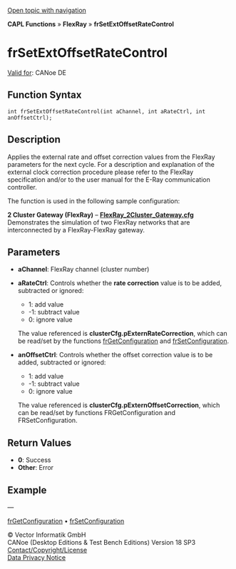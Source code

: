 [Open topic with navigation](../../../../../CANoeDEFamily.htm#Topics/CAPLFunctions/FlexRay/Functions/CAPLfunctionFRSetExtOffsetRateControl.md)

**CAPL Functions** » **FlexRay** » **frSetExtOffsetRateControl**

# frSetExtOffsetRateControl

[Valid for](../../../Shared/FeatureAvailability.md): CANoe DE

## Function Syntax

```plaintext
int frSetExtOffsetRateControl(int aChannel, int aRateCtrl, int anOffsetCtrl);
```

## Description

Applies the external rate and offset correction values from the FlexRay parameters for the next cycle. For a description and explanation of the external clock correction procedure please refer to the FlexRay specification and/or to the user manual for the E-Ray communication controller.

The function is used in the following sample configuration:

**2 Cluster Gateway (FlexRay)** – **[FlexRay_2Cluster_Gateway.cfg](javascript:startCANoeLauncher('&quot;SAMPLES:\\FlexRay\\2Cluster_Gateway\\FlexRay_2Cluster_Gateway.cfg&quot;)')**  
Demonstrates the simulation of two FlexRay networks that are interconnected by a FlexRay-FlexRay gateway.

## Parameters

- **aChannel**: FlexRay channel (cluster number)
- **aRateCtrl**: Controls whether the **rate correction** value is to be added, subtracted or ignored:
  - 1: add value
  - -1: subtract value
  - 0: ignore value

  The value referenced is **clusterCfg.pExternRateCorrection**, which can be read/set by the functions [frGetConfiguration](CAPLfunctionFRGetConfiguration.md) and [frSetConfiguration](CAPLfunctionFRSetConfiguration.md).

- **anOffsetCtrl**: Controls whether the offset correction value is to be added, subtracted or ignored:
  - 1: add value
  - -1: subtract value
  - 0: ignore value

  The value referenced is **clusterCfg.pExternOffsetCorrection**, which can be read/set by functions FRGetConfiguration and FRSetConfiguration.

## Return Values

- **0**: Success
- **Other**: Error

## Example

—

[frGetConfiguration](CAPLfunctionFRGetConfiguration.md) • [frSetConfiguration](CAPLfunctionFRSetConfiguration.md)

© Vector Informatik GmbH  
CANoe (Desktop Editions & Test Bench Editions) Version 18 SP3  
[Contact/Copyright/License](../../../Shared/ContactCopyrightLicense.md)  
[Data Privacy Notice](https://www.vector.com/int/en/company/get-info/privacy-policy/)